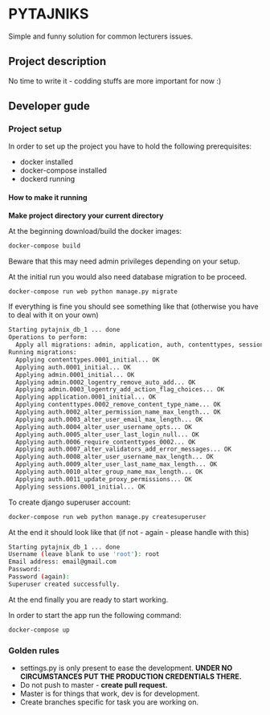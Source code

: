 # PYTAJNIKS

Simple and funny solution for common lecturers issues.

## Project description

No time to write it - codding stuffs are more important for now :)

## Developer gude

### Project setup
In order to set up the project you have to hold the following prerequisites:
* docker installed 
* docker-compose installed
* dockerd running

#### How to make it running
__Make project directory your current directory__

At the beginning download/build the docker images:
```bash
docker-compose build
```
Beware that this may need admin privileges depending on your setup.


At the initial run you would also need database migration to be proceed.
```bash
docker-compose run web python manage.py migrate
```

If everything is fine you should see something like that (otherwise you have 
to deal with it on your own)
```bash
Starting pytajnix_db_1 ... done
Operations to perform:
  Apply all migrations: admin, application, auth, contenttypes, sessions
Running migrations:
  Applying contenttypes.0001_initial... OK
  Applying auth.0001_initial... OK
  Applying admin.0001_initial... OK
  Applying admin.0002_logentry_remove_auto_add... OK
  Applying admin.0003_logentry_add_action_flag_choices... OK
  Applying application.0001_initial... OK
  Applying contenttypes.0002_remove_content_type_name... OK
  Applying auth.0002_alter_permission_name_max_length... OK
  Applying auth.0003_alter_user_email_max_length... OK
  Applying auth.0004_alter_user_username_opts... OK
  Applying auth.0005_alter_user_last_login_null... OK
  Applying auth.0006_require_contenttypes_0002... OK
  Applying auth.0007_alter_validators_add_error_messages... OK
  Applying auth.0008_alter_user_username_max_length... OK
  Applying auth.0009_alter_user_last_name_max_length... OK
  Applying auth.0010_alter_group_name_max_length... OK
  Applying auth.0011_update_proxy_permissions... OK
  Applying sessions.0001_initial... OK
```

To create django superuser account:
```bash
docker-compose run web python manage.py createsuperuser
```

At the end it should look like that (if not - again - please handle with this)

```bash
Starting pytajnix_db_1 ... done
Username (leave blank to use 'root'): root
Email address: email@gmail.com
Password: 
Password (again): 
Superuser created successfully.
```

At the end finally you are ready to start working. 

In order to start the app run the following command:
```bash
docker-compose up
```

### Golden rules

* settings.py is only present to ease the development. __UNDER NO CIRCUMSTANCES
 PUT THE PRODUCTION CREDENTIALS THERE.__
* Do not push to master - __create pull request.__
* Master is for things that work, dev is for development.
* Create branches specific for task you are working on.